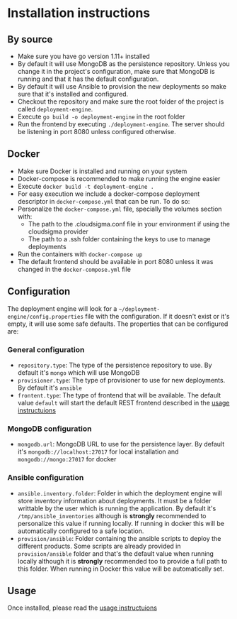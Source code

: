 # Installation instructions

## By source

- Make sure you have go version 1.11+ installed
- By default it will use MongoDB as the persistence repository. Unless you change it in the project's configuration, make sure that MongoDB is running and that it has the default configuration.
- By default it will use Ansible to provision the new deployments so make sure that it's installed and configured.
- Checkout the repository and make sure the root folder of the project is called `deployment-engine`.
- Execute `go build -o deployment-engine` in the root folder
- Run the frontend by executing `./deployment-engine`. The server should be listening in port 8080 unless configured otherwise.

## Docker

- Make sure Docker is installed and running on your system
- Docker-compose is recommended to make running the engine easier
- Execute `docker build -t deployment-engine .`
- For easy execution we include a docker-compose deployment descriptor in `docker-compose.yml` that can be run. To do so:
- Personalize the `docker-compose.yml` file, specially the volumes section with:
  - The path to the .cloudsigma.conf file in your environment if using the cloudsigma provider
  - The path to a .ssh folder containing the keys to use to manage deployments
- Run the containers with `docker-compose up`
- The default frontend should be available in port 8080 unless it was changed in the `docker-compose.yml` file

## Configuration

The deployment engine will look for a `~/deployment-engine/config.properties` file with the configuration. If it doesn't exist or it's empty, it will use some safe defaults. The properties that can be configured are:

### General configuration

- `repository.type`: The type of the persistence repository to use. By default it's `mongo` which will use MongoDB
- `provisioner.type`: The type of provisioner to use for new deployments. By default it's `ansible`
- `frontent.type`: The type of frontend that will be available. The default value `default` will start the default REST frontend described in the [usage instructuions](usage.md)

### MongoDB configuration

- `mongodb.url`: MongoDB URL to use for the persistence layer. By default it's `mongodb://localhost:27017` for local installation and `mongodb://mongo:27017` for docker

### Ansible configuration

- `ansible.inventory.folder`: Folder in which the deployment engine will store inventory information about deployments. It must be a folder writtable by the user which is running the application. By default it's `/tmp/ansible_inventories` although is **strongly** recommended to personalize this value if running locally. If running in docker this will be automatically configured to a safe location.
- `provision/ansible`: Folder containing the ansible scripts to deploy the different products. Some scripts are already provided in `provision/ansible` folder and that's the default value when running locally although it is **strongly** recommended too to provide a full path to this folder. When running in Docker this value will be automatically set.

## Usage 

Once installed, please read the [usage instructuions](usage.md)